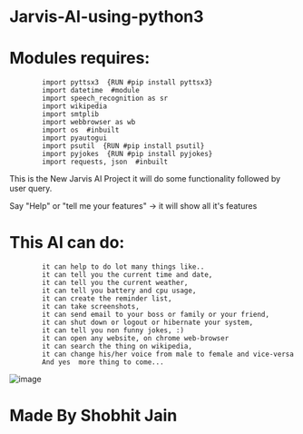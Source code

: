 # Jarvis-AI-using-python3

# Modules requires:
            import pyttsx3  {RUN #pip install pyttsx3}
            import datetime  #module
            import speech_recognition as sr
            import wikipedia
            import smtplib
            import webbrowser as wb
            import os  #inbuilt
            import pyautogui
            import psutil  {RUN #pip install psutil}
            import pyjokes  {RUN #pip install pyjokes}
            import requests, json  #inbuilt


This is the New Jarvis AI Project it will do some functionality followed by user query.

Say "Help" or "tell me your features" -> it will show all it's features

# This AI can do:
            it can help to do lot many things like..
            it can tell you the current time and date,
            it can tell you the current weather,
            it can tell you battery and cpu usage,
            it can create the reminder list,
            it can take screenshots,
            it can send email to your boss or family or your friend,
            it can shut down or logout or hibernate your system,
            it can tell you non funny jokes, :)
            it can open any website, on chrome web-browser
            it can search the thing on wikipedia,
            it can change his/her voice from male to female and vice-versa
            And yes  more thing to come...
            
![image](https://user-images.githubusercontent.com/11313549/83199495-ed646980-a15e-11ea-8834-d193af78e21d.png)

# Made By Shobhit Jain


